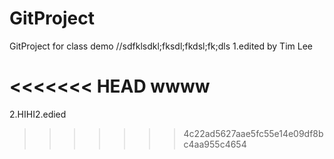 GitProject
==========

GitProject for class demo
//sdfklsdkl;fksdl;fkdsl;fk;dls
1.edited by Tim Lee

<<<<<<< HEAD
wwww
=======
2.HIHI2.edied
>>>>>>> 4c22ad5627aae5fc55e14e09df8bc4aa955c4654
